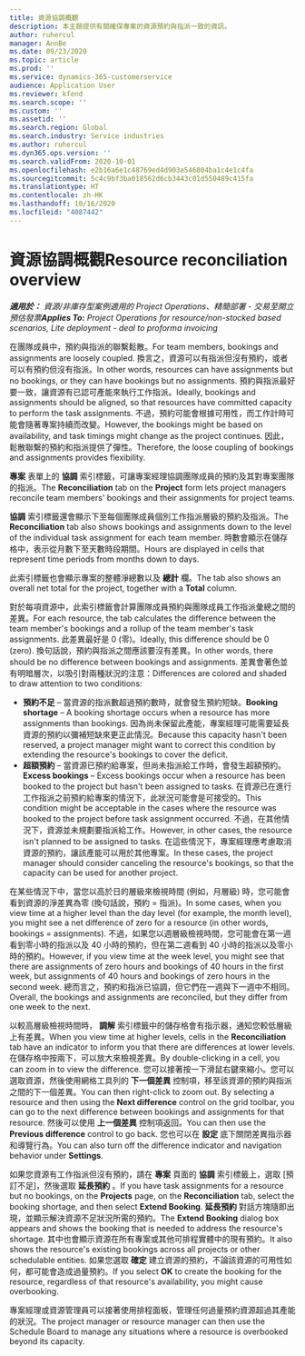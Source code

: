 ```yaml
---
title: 資源協調概觀
description: 本主題提供有關確保專案的資源預約與指派一致的資訊。
author: ruhercul
manager: AnnBe
ms.date: 09/23/2020
ms.topic: article
ms.prod: ''
ms.service: dynamics-365-customerservice
audience: Application User
ms.reviewer: kfend
ms.search.scope: ''
ms.custom: ''
ms.assetid: ''
ms.search.region: Global
ms.search.industry: Service industries
ms.author: ruhercul
ms.dyn365.ops.version: ''
ms.search.validFrom: 2020-10-01
ms.openlocfilehash: e2b16a6e1c48769ed4d903e546804ba1c4e1c4fa
ms.sourcegitcommit: 5c4c9bf3ba018562d6cb3443c01d550489c415fa
ms.translationtype: HT
ms.contentlocale: zh-HK
ms.lasthandoff: 10/16/2020
ms.locfileid: "4087442"
---
```

# <a name="resource-reconciliation-overview"></a><span data-ttu-id="24f4c-103">資源協調概觀</span><span class="sxs-lookup"><span data-stu-id="24f4c-103">Resource reconciliation overview</span></span>

<span data-ttu-id="24f4c-104">_**適用於：** 資源/非庫存型案例適用的 Project Operations、精簡部署 - 交易至開立預估發票_</span><span class="sxs-lookup"><span data-stu-id="24f4c-104">_**Applies To:** Project Operations for resource/non-stocked based scenarios, Lite deployment - deal to proforma invoicing_</span></span>

<span data-ttu-id="24f4c-105">在團隊成員中，預約與指派的聯繫鬆散。</span><span class="sxs-lookup"><span data-stu-id="24f4c-105">For team members, bookings and assignments are loosely coupled.</span></span> <span data-ttu-id="24f4c-106">換言之，資源可以有指派但沒有預約，或者可以有預約但沒有指派。</span><span class="sxs-lookup"><span data-stu-id="24f4c-106">In other words, resources can have assignments but no bookings, or they can have bookings but no assignments.</span></span> <span data-ttu-id="24f4c-107">預約與指派最好要一致，讓資源有已認可產能來執行工作指派。</span><span class="sxs-lookup"><span data-stu-id="24f4c-107">Ideally, bookings and assignments should be aligned, so that resources have committed capacity to perform the task assignments.</span></span> <span data-ttu-id="24f4c-108">不過，預約可能會根據可用性，而工作計時可能會隨著專案持續而改變。</span><span class="sxs-lookup"><span data-stu-id="24f4c-108">However, the bookings might be based on availability, and task timings might change as the project continues.</span></span> <span data-ttu-id="24f4c-109">因此，鬆散聯繫的預約和指派提供了彈性。</span><span class="sxs-lookup"><span data-stu-id="24f4c-109">Therefore, the loose coupling of bookings and assignments provides flexibility.</span></span>

<span data-ttu-id="24f4c-110">**專案** 表單上的 **協調** 索引標籤，可讓專案經理協調團隊成員的預約及其對專案團隊的指派。</span><span class="sxs-lookup"><span data-stu-id="24f4c-110">The **Reconciliation** tab on the **Project** form lets project managers reconcile team members' bookings and their assignments for project teams.</span></span>

<span data-ttu-id="24f4c-111">**協調** 索引標籤還會顯示下至每個團隊成員個別工作指派層級的預約及指派。</span><span class="sxs-lookup"><span data-stu-id="24f4c-111">The **Reconciliation** tab also shows bookings and assignments down to the level of the individual task assignment for each team member.</span></span> <span data-ttu-id="24f4c-112">時數會顯示在儲存格中，表示從月數下至天數時段期間。</span><span class="sxs-lookup"><span data-stu-id="24f4c-112">Hours are displayed in cells that represent time periods from months down to days.</span></span>

<span data-ttu-id="24f4c-113">此索引標籤也會顯示專案的整體淨總數以及 **總計** 欄。</span><span class="sxs-lookup"><span data-stu-id="24f4c-113">The tab also shows an overall net total for the project, together with a **Total** column.</span></span>

<span data-ttu-id="24f4c-114">對於每項資源中，此索引標籤會計算團隊成員預約與團隊成員工作指派彙總之間的差異。</span><span class="sxs-lookup"><span data-stu-id="24f4c-114">For each resource, the tab calculates the difference between the team member's bookings and a rollup of the team member's task assignments.</span></span> <span data-ttu-id="24f4c-115">此差異最好是 0 (零)。</span><span class="sxs-lookup"><span data-stu-id="24f4c-115">Ideally, this difference should be 0 (zero).</span></span> <span data-ttu-id="24f4c-116">換句話說，預約與指派之間應該要沒有差異。</span><span class="sxs-lookup"><span data-stu-id="24f4c-116">In other words, there should be no difference between bookings and assignments.</span></span> <span data-ttu-id="24f4c-117">差異會著色並有明暗層次，以吸引對兩種狀況的注意：</span><span class="sxs-lookup"><span data-stu-id="24f4c-117">Differences are colored and shaded to draw attention to two conditions:</span></span>

- <span data-ttu-id="24f4c-118">**預約不足** – 當資源的指派數超過預約數時，就會發生預約短缺。</span><span class="sxs-lookup"><span data-stu-id="24f4c-118">**Booking shortage** – A booking shortage occurs when a resource has more assignments than bookings.</span></span> <span data-ttu-id="24f4c-119">因為尚未保留此產能，專案經理可能需要延長資源的預約以彌補短缺來更正此情況。</span><span class="sxs-lookup"><span data-stu-id="24f4c-119">Because this capacity hasn't been reserved, a project manager might want to correct this condition by extending the resource's bookings to cover the deficit.</span></span>
- <span data-ttu-id="24f4c-120">**超額預約** – 當資源已預約給專案，但尚未指派給工作時，會發生超額預約。</span><span class="sxs-lookup"><span data-stu-id="24f4c-120">**Excess bookings** – Excess bookings occur when a resource has been booked to the project but hasn't been assigned to tasks.</span></span> <span data-ttu-id="24f4c-121">在資源已在進行工作指派之前預約給專案的情況下，此狀況可能會是可接受的。</span><span class="sxs-lookup"><span data-stu-id="24f4c-121">This condition might be acceptable in the cases where the resource was booked to the project before task assignment occurred.</span></span> <span data-ttu-id="24f4c-122">不過，在其他情況下，資源並未規劃要指派給工作。</span><span class="sxs-lookup"><span data-stu-id="24f4c-122">However, in other cases, the resource isn't planned to be assigned to tasks.</span></span> <span data-ttu-id="24f4c-123">在這些情況下，專案經理應考慮取消資源的預約，讓該產能可以用於其他專案。</span><span class="sxs-lookup"><span data-stu-id="24f4c-123">In these cases, the project manager should consider canceling the resource's bookings, so that the capacity can be used for another project.</span></span>

<span data-ttu-id="24f4c-124">在某些情況下中，當您以高於日的層級來檢視時間 (例如，月層級) 時，您可能會看到資源的淨差異為零 (換句話說，預約 = 指派)。</span><span class="sxs-lookup"><span data-stu-id="24f4c-124">In some cases, when you view time at a higher level than the day level (for example, the month level), you might see a net difference of zero for a resource (in other words, bookings = assignments).</span></span> <span data-ttu-id="24f4c-125">不過，如果您以週層級檢視時間，您可能會在第一週看到零小時的指派以及 40 小時的預約，但在第二週看到 40 小時的指派以及零小時的預約。</span><span class="sxs-lookup"><span data-stu-id="24f4c-125">However, if you view time at the week level, you might see that there are assignments of zero hours and bookings of 40 hours in the first week, but assignments of 40 hours and bookings of zero hours in the second week.</span></span> <span data-ttu-id="24f4c-126">總而言之，預約和指派已協調，但它們在一週與下一週中不相同。</span><span class="sxs-lookup"><span data-stu-id="24f4c-126">Overall, the bookings and assignments are reconciled, but they differ from one week to the next.</span></span>

<span data-ttu-id="24f4c-127">以較高層級檢視時間時， **調解** 索引標籤中的儲存格會有指示器，通知您較低層級上有差異。</span><span class="sxs-lookup"><span data-stu-id="24f4c-127">When you view time at higher levels, cells in the **Reconciliation** tab have an indicator to inform you that there are differences at lower levels.</span></span> <span data-ttu-id="24f4c-128">在儲存格中按兩下，可以放大來檢視差異。</span><span class="sxs-lookup"><span data-stu-id="24f4c-128">By double-clicking in a cell, you can zoom in to view the difference.</span></span> <span data-ttu-id="24f4c-129">您可以接著按一下滑鼠右鍵來縮小。您可以選取資源，然後使用網格工具列的 **下一個差異** 控制項，移至該資源的預約與指派之間的下一個差異。</span><span class="sxs-lookup"><span data-stu-id="24f4c-129">You can then right-click to zoom out. By selecting a resource and then using the **Next difference** control on the grid toolbar, you can go to the next difference between bookings and assignments for that resource.</span></span> <span data-ttu-id="24f4c-130">然後可以使用 **上一個差異** 控制項返回。</span><span class="sxs-lookup"><span data-stu-id="24f4c-130">You can then use the **Previous difference** control to go back.</span></span> <span data-ttu-id="24f4c-131">您也可以在 **設定** 底下關閉差異指示器和導覽行為。</span><span class="sxs-lookup"><span data-stu-id="24f4c-131">You can also turn off the difference indicator and navigation behavior under **Settings**.</span></span>


<span data-ttu-id="24f4c-132">如果您資源有工作指派但沒有預約，請在 **專案** 頁面的 **協調** 索引標籤上，選取 [預訂不足]，然後選取 **延長預約** 。</span><span class="sxs-lookup"><span data-stu-id="24f4c-132">If you have task assignments for a resource but no bookings, on the **Projects** page, on the **Reconciliation** tab, select the booking shortage, and then select **Extend Booking**.</span></span> <span data-ttu-id="24f4c-133">**延長預約** 對話方塊隨即出現，並顯示解決資源不足狀況所需的預約。</span><span class="sxs-lookup"><span data-stu-id="24f4c-133">The **Extend Booking** dialog box appears and shows the booking that is needed to address the resource's shortage.</span></span> <span data-ttu-id="24f4c-134">其中也會顯示資源在所有專案或其他可排程實體中的現有預約。</span><span class="sxs-lookup"><span data-stu-id="24f4c-134">It also shows the resource's existing bookings across all projects or other schedulable entities.</span></span> <span data-ttu-id="24f4c-135">如果您選取 **確定** 建立資源的預約，不論該資源的可用性如何，都可能會造成過量預約。</span><span class="sxs-lookup"><span data-stu-id="24f4c-135">If you select **OK** to create the booking for the resource, regardless of that resource's availability, you might cause overbooking.</span></span>

<span data-ttu-id="24f4c-136">專案經理或資源管理員可以接著使用排程面板，管理任何過量預約資源超過其產能的狀況。</span><span class="sxs-lookup"><span data-stu-id="24f4c-136">The project manager or resource manager can then use the Schedule Board to manage any situations where a resource is overbooked beyond its capacity.</span></span>

